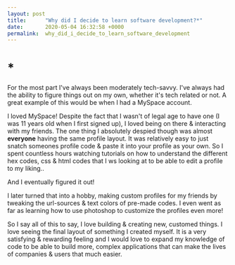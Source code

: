 ```yaml
---
layout: post
title:      "Why did I decide to learn software development?*"
date:       2020-05-04 16:32:58 +0000
permalink:  why_did_i_decide_to_learn_software_development
---
```


# *

For the most part I've always been moderately tech-savvy. I've always had the ability to figure things out on my own, whether it's tech related or not. A great example of this would be when I had a MySpace account. 

I loved MySpace! Despite the fact that I wasn't of legal age to have one (I was 11 years old when I first signed up), I loved being on there & interacting with my friends. The one thing I absolutely despied though was almost **everyone** having the same profile layout. It was relatively easy to just snatch someones profile code & paste it into your profile as your own. 
So I spent countless hours watching tutorials on how to understand the different hex codes, css & html codes that I ws looking at to be able to edit a profile to my liking..

And I eventually figured it out!

I later turned that into a hobby, making custom profiles for my friends by tweaking the url-sources & text colors of pre-made codes. I even went as far as learning how to use photoshop to customize the profiles even more!

So I say all of this to say, I love building & creating new, customed things. I love seeing the final layout of something I created myself. It is a very satisfying & rewarding feeling and I would love to expand my knowledge of code to be able to build more, complex applications that can make the lives of companies & users that much easier.
